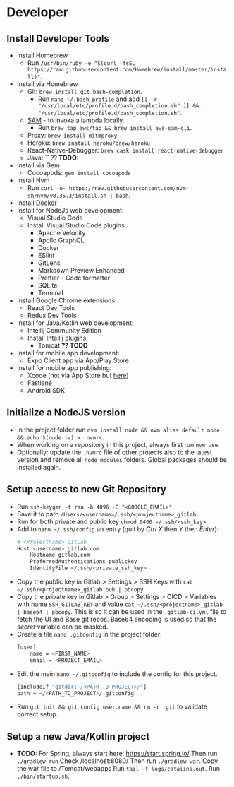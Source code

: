 # Developer

## Install Developer Tools

- Install Homebrew
  - Run `/usr/bin/ruby -e "$(curl -fsSL https://raw.githubusercontent.com/Homebrew/install/master/install)"`.
- Install via Homebrew
  - Git: `brew install git bash-completion`.
    - Run `nano ~/.bash_profile` and add `[[ -r "/usr/local/etc/profile.d/bash_completion.sh" ]] && . "/usr/local/etc/profile.d/bash_completion.sh"`.
  - [SAM](https://docs.aws.amazon.com/serverless-application-model/latest/developerguide/serverless-sam-cli-install-mac.html) - to invoka a lambda locally.
    - Run `brew tap aws/tap && brew install aws-sam-cli`.
  - Proxy: `brew install mitmproxy`.
  - Heroku: `brew install heroku/brew/heroku`
  - React-Native-Debugger: `brew cask install react-native-debugger`
  - Java: `` ?? **TODO:**
- Install via Gem
  - Cocoapods: `gem install cocoapods`
- Install Nvm
  - Run `curl -o- https://raw.githubusercontent.com/nvm-sh/nvm/v0.35.3/install.sh | bash`.
- Install [Docker](https://docs.docker.com/docker-for-mac/install/)
- Install for NodeJs web development:
  - Visual Studio Code
  - Install Visual Studio Code plugins:
    - Apache Velocity
    - Apollo GraphQL
    - Docker
    - ESlint
    - GitLens
    - Markdown Preview Enhanced
    - Prettier - Code formatter
    - SQLite
    - Terminal
- Install Google Chrome extensions:
  - React Dev Tools
  - Redux Dev Tools
- Install for Java/Kotlin web development:
  - Intellij Community Edition
  - Install Intellij plugins:
    - Tomcat **?? TODO**
- Install for mobile app development:
  - Expo Client app via App/Play Store.
- Install for mobile app publishing:
  - Xcode (not via App Store but [here](https://developer.apple.com/download/more/))
  - Fastlane
  - Android SDK

## Initialize a NodeJS version

- In the project folder run `nvm install node && nvm alias default node && echo $(node -v) > .nvmrc`.
- When working on a repository in this project, always first run `nvm use`.
- Optionally: update the `.nvmrc` file of other projects also to the latest version and remove all `node_modules` folders. Global packages should be installed again.

## Setup access to new Git Repository

- Run `ssh-keygen -t rsa -b 4096 -C "<GOOGLE_EMAIL>"`.
- Save it to path `/Users/<username>/.ssh/<projectname>_gitlab`.
- Run for both private and public key `chmod 0400 ~/.ssh/<ssh_key>`
- Add to `nano ~/.ssh/config` an entry (quit by _Ctrl X_ then _Y_ then _Enter_):
  ```bash
  # <Projectname> GitLab
  Host <username>.gitlab.com
      Hostname gitlab.com
      PreferredAuthentications publickey
      IdentityFile ~/.ssh/<private_ssh_key>
  ```
- Copy the public key in Gitlab > Settings > SSH Keys with `cat ~/.ssh/<projectname>_gitlab.pub | pbcopy`.
- Copy the private key in Gitlab > Group > Settings > CICD > Variables with name `SSH_GITLAB_KEY` and value `cat ~/.ssh/<projectname>_gitlab | base64 | pbcopy`. This is so it can be used in the `.gitlab-ci.yml` file to fetch the UI and Base git repos. Base64 encoding is used so that the *secret* variable can be masked.
- Create a file `nano .gitconfig` in the project folder:
  ```bash
  [user]
      name = <FIRST_NAME>
      email = <PROJECT_EMAIL>
  ```
- Edit the main `nano ~/.gitconfig` to include the config for this project.
  ```bash
  [includeIf "gitdir:~/<PATH_TO_PROJECT>/"]
  path = ~/<PATH_TO_PROJECT>/.gitconfig
  ```
- Run `git init && git config user.name && rm -r .git` to validate correct setup.

## Setup a new Java/Kotlin project

- **TODO:**
  For Spring, always start here: https://start.spring.io/
  Then run `./gradlew run`
  Check /localhost:8080/
  Then run `./gradlew war`.
  Copy the war file to /Tomcat/webapps
  Run `tail -f logs/catalina.out`.
  Run `./bin/startup.sh`.
